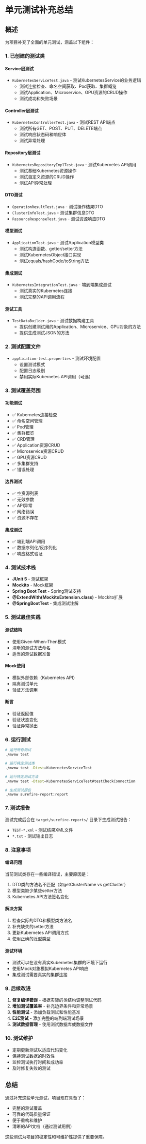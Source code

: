 # 单元测试补充总结

## 概述

为项目补充了全面的单元测试，涵盖以下组件：

### 1. 已创建的测试类

#### Service层测试
- `KubernetesServiceTest.java` - 测试KubernetesService的业务逻辑
  - 测试连接检查、命名空间获取、Pod获取、集群概览
  - 测试Application、Microservice、GPU资源的CRUD操作
  - 测试成功和失败场景

#### Controller层测试  
- `KubernetesControllerTest.java` - 测试REST API端点
  - 测试所有GET、POST、PUT、DELETE端点
  - 测试响应状态码和响应体
  - 测试异常处理

#### Repository层测试
- `KubernetesRepositoryImplTest.java` - 测试Kubernetes API调用
  - 测试基础Kubernetes资源操作
  - 测试自定义资源的CRUD操作
  - 测试API异常处理

#### DTO测试
- `OperationResultTest.java` - 测试操作结果DTO
- `ClusterInfoTest.java` - 测试集群信息DTO  
- `ResourceResponseTest.java` - 测试资源响应DTO

#### 模型测试
- `ApplicationTest.java` - 测试Application模型类
  - 测试构造函数、getter/setter方法
  - 测试KubernetesObject接口实现
  - 测试equals/hashCode/toString方法

#### 集成测试
- `KubernetesIntegrationTest.java` - 端到端集成测试
  - 测试真实的Kubernetes连接
  - 测试完整的API调用流程

#### 测试工具
- `TestDataBuilder.java` - 测试数据构建工具
  - 提供创建测试用的Application、Microservice、GPU对象的方法
  - 提供生成测试JSON的方法

### 2. 测试配置文件

- `application-test.properties` - 测试环境配置
  - 设置测试模式
  - 配置日志级别
  - 禁用实际Kubernetes API调用（可选）

### 3. 测试覆盖范围

#### 功能测试
- ✅ Kubernetes连接检查
- ✅ 命名空间管理
- ✅ Pod管理  
- ✅ 集群概览
- ✅ CRD管理
- ✅ Application资源CRUD
- ✅ Microservice资源CRUD
- ✅ GPU资源CRUD
- ✅ 多集群支持
- ✅ 错误处理

#### 边界测试
- ✅ 空资源列表
- ✅ 无效参数
- ✅ API异常
- ✅ 网络错误
- ✅ 资源不存在

#### 集成测试
- ✅ 端到端API调用
- ✅ 数据序列化/反序列化
- ✅ 响应格式验证

### 4. 测试技术栈

- **JUnit 5** - 测试框架
- **Mockito** - Mock框架
- **Spring Boot Test** - Spring测试支持
- **@ExtendWith(MockitoExtension.class)** - Mockito扩展
- **@SpringBootTest** - 集成测试注解

### 5. 测试最佳实践

#### 测试结构
- 使用Given-When-Then模式
- 清晰的测试方法命名
- 适当的测试数据准备

#### Mock使用
- 模拟外部依赖（Kubernetes API）
- 隔离测试单元
- 验证方法调用

#### 断言
- 验证返回值
- 验证状态变化
- 验证异常抛出

### 6. 运行测试

```bash
# 运行所有测试
./mvnw test

# 运行特定测试类
./mvnw test -Dtest=KubernetesServiceTest

# 运行特定测试方法
./mvnw test -Dtest=KubernetesServiceTest#testCheckConnection

# 生成测试报告
./mvnw surefire-report:report
```

### 7. 测试报告

测试完成后会在 `target/surefire-reports/` 目录下生成测试报告：
- `TEST-*.xml` - 测试结果XML文件
- `*.txt` - 测试输出日志

### 8. 注意事项

#### 编译问题
当前测试类存在一些编译错误，主要原因是：
1. DTO类的方法名不匹配（如getClusterName vs getCluster）
2. 模型类缺少某些setter方法
3. Kubernetes API方法签名变化

#### 解决方案
1. 检查实际的DTO和模型类方法名
2. 补充缺失的setter方法
3. 更新Kubernetes API调用方式
4. 使用正确的泛型类型

#### 测试环境
- 测试可以在没有真实Kubernetes集群的环境下运行
- 使用Mock对象模拟Kubernetes API响应
- 集成测试需要真实的集群连接

### 9. 后续改进

1. **修复编译错误** - 根据实际的类结构调整测试代码
2. **增加测试覆盖率** - 补充边界条件和异常场景
3. **性能测试** - 添加负载测试和性能基准
4. **E2E测试** - 添加完整的端到端测试场景
5. **测试数据管理** - 使用测试数据库或数据文件

### 10. 测试维护

- 定期更新测试以适应代码变化
- 保持测试数据的时效性
- 监控测试执行时间和成功率
- 及时修复失败的测试

## 总结

通过补充这些单元测试，项目现在具备了：
- 完整的测试覆盖
- 可靠的代码质量保证
- 便于重构和维护
- 清晰的API文档（通过测试用例）

这些测试为项目的稳定性和可维护性提供了重要保障。 